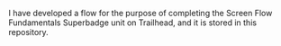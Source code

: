 I have developed a flow for the purpose of completing the Screen Flow Fundamentals Superbadge unit on Trailhead, and it is stored in this repository.
